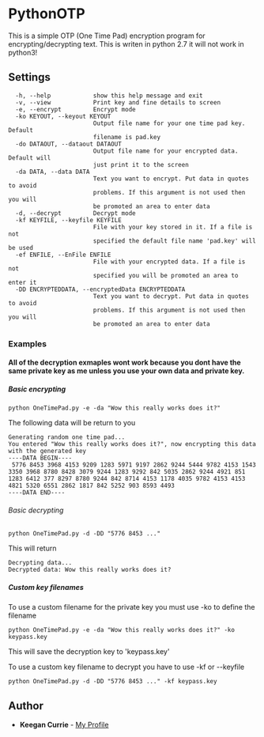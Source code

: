 # PythonOTP
This is a simple OTP (One Time Pad) encryption program for encrypting/decrypting text.
This is writen in python 2.7 it will not work in python3!

## Settings
```
  -h, --help            show this help message and exit
  -v, --view            Print key and fine details to screen
  -e, --encrypt         Encrypt mode
  -ko KEYOUT, --keyout KEYOUT
                        Output file name for your one time pad key. Default
                        filename is pad.key
  -do DATAOUT, --dataout DATAOUT
                        Output file name for your encrypted data. Default will
                        just print it to the screen
  -da DATA, --data DATA
                        Text you want to encrypt. Put data in quotes to avoid
                        problems. If this argument is not used then you will
                        be promoted an area to enter data
  -d, --decrypt         Decrypt mode
  -kf KEYFILE, --keyfile KEYFILE
                        File with your key stored in it. If a file is not
                        specified the default file name 'pad.key' will be used
  -ef ENFILE, --EnFile ENFILE
                        File with your encrypted data. If a file is not
                        specified you will be promoted an area to enter it
  -DD ENCRYPTEDDATA, --encryptedData ENCRYPTEDDATA
                        Text you want to decrypt. Put data in quotes to avoid
                        problems. If this argument is not used then you will
                        be promoted an area to enter data
```

### Examples
#### All of the decryption exmaples wont work because you dont have the same private key as me unless you use your own data and private key.

##### Basic encrypting
```
python OneTimePad.py -e -da "Wow this really works does it?"
```
The following data will be return to you

```
Generating random one time pad...
You entered "Wow this really works does it?", now encrypting this data with the generated key 
----DATA BEGIN----
 5776 8453 3968 4153 9209 1283 5971 9197 2862 9244 5444 9782 4153 1543 3350 3968 8780 8428 3079 9244 1283 9292 842 5035 2862 9244 4921 851 1283 6412 377 8297 8780 9244 842 8714 4153 1178 4035 9782 4153 4153 4821 5320 6551 2862 1817 842 5252 903 8593 4493
----DATA END----
```

###### Basic decrypting
```
python OneTimePad.py -d -DD "5776 8453 ..."
```
This will return
```
Decrypting data...
Decrypted data: Wow this really works does it?
```
##### Custom key filenames
To use a custom filename for the private key you must use -ko to define the filename
```
python OneTimePad.py -e -da "Wow this really works does it?" -ko keypass.key
```
This will save the decryption key to 'keypass.key'

To use a custom key filename to decrypt you have to use -kf or --keyfile
```
python OneTimePad.py -d -DD "5776 8453 ..." -kf keypass.key
```



## Author

* **Keegan Currie** - [My Profile](https://github.com/therealkeeg1)

